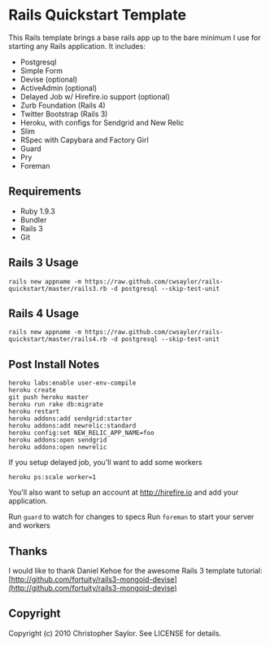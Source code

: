 # Rails Quickstart Template

This Rails template brings a base rails app up to the bare minimum I use for starting any Rails application. It includes:

* Postgresql
* Simple Form
* Devise (optional)
* ActiveAdmin (optional)
* Delayed Job w/ Hirefire.io support (optional)
* Zurb Foundation (Rails 4)
* Twitter Bootstrap (Rails 3)
* Heroku, with configs for Sendgrid and New Relic
* Slim
* RSpec with Capybara and Factory Girl
* Guard
* Pry
* Foreman

## Requirements

* Ruby 1.9.3
* Bundler
* Rails 3
* Git

## Rails 3 Usage

    rails new appname -m https://raw.github.com/cwsaylor/rails-quickstart/master/rails3.rb -d postgresql --skip-test-unit

## Rails 4 Usage

    rails new appname -m https://raw.github.com/cwsaylor/rails-quickstart/master/rails4.rb -d postgresql --skip-test-unit

## Post Install Notes

    heroku labs:enable user-env-compile
    heroku create
    git push heroku master
    heroku run rake db:migrate
    heroku restart
    heroku addons:add sendgrid:starter
    heroku addons:add newrelic:standard
    heroku config:set NEW_RELIC_APP_NAME=foo
    heroku addons:open sendgrid
    heroku addons:open newrelic

If you setup delayed job, you'll want to add some workers

    heroku ps:scale worker=1

You'll also want to setup an account at http://hirefire.io and add your application.

  Run `guard` to watch for changes to specs
  Run `foreman` to start your server and workers

## Thanks

I would like to thank Daniel Kehoe for the awesome Rails 3 template tutorial:
[http://github.com/fortuity/rails3-mongoid-devise](http://github.com/fortuity/rails3-mongoid-devise)

## Copyright

Copyright (c) 2010 Christopher Saylor. See LICENSE for details.
